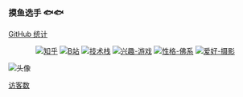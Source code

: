 ### 摸鱼选手 🐟🐟

[GitHub 统计](https://github-readme-stats.vercel.app/api?username=你的GitHub用户名&show_icons=true&theme=dracula)

<div align="center">

[![知乎](https://img.shields.io/badge/知乎-蓝色?style=flat-square)](你的知乎个人主页链接)
[![B站](https://img.shields.io/badge/B站-粉色?style=flat-square)](你的B站个人主页链接)
[![技术栈](https://img.shields.io/badge/技术栈-JavaScript%20%7C%20Python-blue?style=flat-square)](可放技术相关页面链接)
[![兴趣-游戏](https://img.shields.io/badge/兴趣-游戏-绿色?style=flat-square)]()
[![性格-佛系](https://img.shields.io/badge/性格-佛系-黄色?style=flat-square)]()
[![爱好-摄影](https://img.shields.io/badge/爱好-摄影-紫色?style=flat-square)]()

</div>

![头像](你的头像图片链接)

[访客数](https://profile-counter.glitch.me/你的标识/count.svg)

